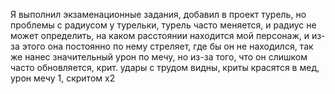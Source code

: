 Я выполнил экзаменационные задания, добавил в проект турель, но проблемы с радиусом у турельки, турель часто меняется, и радиус не может определить, на каком расстоянии находится мой персонаж, и из-за этого она постоянно по нему стреляет, где бы он не находился, так же нанес значительный урон по мечу, но из-за того, что он слишком часто обновляется, крит. удары с трудом видны, криты красятся в мед, урон мечу 1, скритом x2

